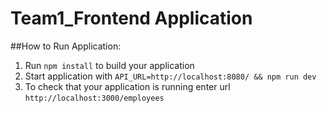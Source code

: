 # Team1_Frontend Application

##How to Run Application:
1. Run `npm install` to build your application
2. Start application with `API_URL=http://localhost:8080/ && npm run dev`
3. To check that your application is running enter url `http://localhost:3000/employees`
